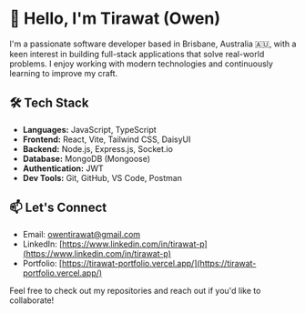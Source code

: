 # 👋 Hello, I'm Tirawat (Owen)

I'm a passionate software developer based in Brisbane, Australia 🇦🇺, with a keen interest in building full-stack applications that solve real-world problems. I enjoy working with modern technologies and continuously learning to improve my craft.

## 🛠️ Tech Stack

- **Languages:** JavaScript, TypeScript
- **Frontend:** React, Vite, Tailwind CSS, DaisyUI
- **Backend:** Node.js, Express.js, Socket.io
- **Database:** MongoDB (Mongoose)
- **Authentication:** JWT
- **Dev Tools:** Git, GitHub, VS Code, Postman

## 📫 Let's Connect

- Email: [owentirawat@gmail.com](mailto:owentirawat@gmail.com)
- LinkedIn: [https://www.linkedin.com/in/tirawat-p](https://www.linkedin.com/in/tirawat-p)
- Portfolio: [https://tirawat-portfolio.vercel.app/](https://tirawat-portfolio.vercel.app/)

Feel free to check out my repositories and reach out if you'd like to collaborate!

